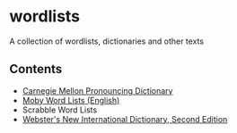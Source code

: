 # wordlists
A collection of wordlists, dictionaries and other texts

## Contents

- [Carnegie Mellon Pronouncing Dictionary](http://www.speech.cs.cmu.edu/cgi-bin/cmudict)
- [Moby Word Lists (English)](https://www.gutenberg.org/ebooks/3201)
- Scrabble Word Lists
- [Webster's New International Dictionary, Second Edition](http://wiki.puzzlers.org/dokuwiki/doku.php?id=solving:wordlists:about:start#our_collected_wordlists)
